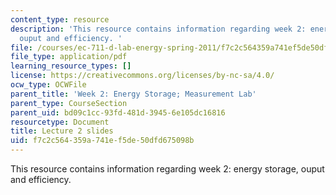 ```yaml
---
content_type: resource
description: 'This resource contains information regarding week 2: energy storage,
  ouput and efficiency. '
file: /courses/ec-711-d-lab-energy-spring-2011/f7c2c564359a741ef5de50dfd675098b_MITEC_711S11_lec02.pdf
file_type: application/pdf
learning_resource_types: []
license: https://creativecommons.org/licenses/by-nc-sa/4.0/
ocw_type: OCWFile
parent_title: 'Week 2: Energy Storage; Measurement Lab'
parent_type: CourseSection
parent_uid: bd09c1cc-93fd-481d-3945-6e105dc16816
resourcetype: Document
title: Lecture 2 slides
uid: f7c2c564-359a-741e-f5de-50dfd675098b
---
```

This resource contains information regarding week 2: energy storage, ouput and efficiency. 